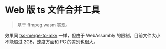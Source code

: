 # Web 版 ts 文件合并工具

> 基于 ffmpeg.wasm 实现。

效果同 [tss-merge-to-mkv](https://github.com/lecepin/tss-merge-to-mkv) 一样，但由于 WebAssambly 的限制，目前文件大小不能超过 2GB，速度方面和 PC 的差别也很大。

